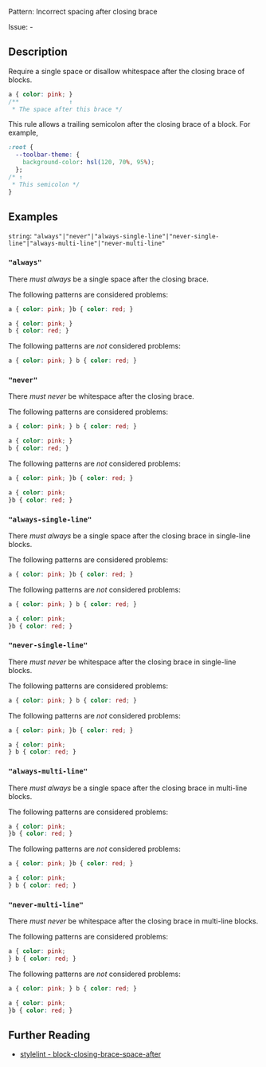 Pattern: Incorrect spacing after closing brace

Issue: -

## Description

Require a single space or disallow whitespace after the closing brace of blocks.

```css
a { color: pink; }
/**              ↑
 * The space after this brace */
```

This rule allows a trailing semicolon after the closing brace of a block. For example,

```css
:root {
  --toolbar-theme: {
    background-color: hsl(120, 70%, 95%);
  };
/* ↑
 * This semicolon */
}
```

## Examples

`string`: `"always"|"never"|"always-single-line"|"never-single-line"|"always-multi-line"|"never-multi-line"`

### `"always"`

There _must always_ be a single space after the closing brace.

The following patterns are considered problems:

```css
a { color: pink; }b { color: red; }
```

```css
a { color: pink; }
b { color: red; }
```

The following patterns are _not_ considered problems:

```css
a { color: pink; } b { color: red; }
```

### `"never"`

There _must never_ be whitespace after the closing brace.

The following patterns are considered problems:

```css
a { color: pink; } b { color: red; }
```

```css
a { color: pink; }
b { color: red; }
```

The following patterns are _not_ considered problems:

```css
a { color: pink; }b { color: red; }
```

```css
a { color: pink;
}b { color: red; }
```

### `"always-single-line"`

There _must always_ be a single space after the closing brace in single-line blocks.

The following patterns are considered problems:

```css
a { color: pink; }b { color: red; }
```

The following patterns are _not_ considered problems:

```css
a { color: pink; } b { color: red; }
```

```css
a { color: pink;
}b { color: red; }
```

### `"never-single-line"`

There _must never_ be whitespace after the closing brace in single-line blocks.

The following patterns are considered problems:

```css
a { color: pink; } b { color: red; }
```

The following patterns are _not_ considered problems:

```css
a { color: pink; }b { color: red; }
```

```css
a { color: pink;
} b { color: red; }
```

### `"always-multi-line"`

There _must always_ be a single space after the closing brace in multi-line blocks.

The following patterns are considered problems:

```css
a { color: pink;
}b { color: red; }
```

The following patterns are _not_ considered problems:

```css
a { color: pink; }b { color: red; }
```

```css
a { color: pink;
} b { color: red; }
```

### `"never-multi-line"`

There _must never_ be whitespace after the closing brace in multi-line blocks.

The following patterns are considered problems:

```css
a { color: pink;
} b { color: red; }
```

The following patterns are _not_ considered problems:

```css
a { color: pink; } b { color: red; }
```

```css
a { color: pink;
}b { color: red; }
```

## Further Reading

* [stylelint - block-closing-brace-space-after](https://stylelint.io/user-guide/rules/block-closing-brace-space-after)